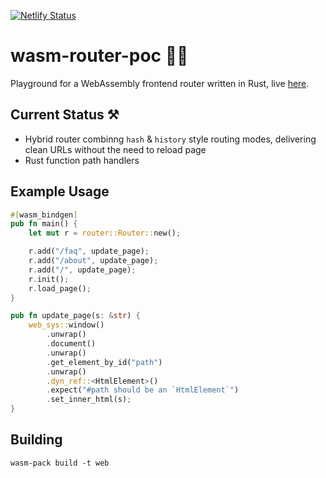 [![Netlify Status](https://api.netlify.com/api/v1/badges/4b512164-5c8f-4739-8dc6-6a4e4deb0395/deploy-status)](https://app.netlify.com/sites/wasm-router-poc/deploys)
# wasm-router-poc 🦀🚀

Playground for a WebAssembly frontend router written in Rust, live [here](https://wasm-router-poc.netlify.app/).

## Current Status ⚒

- Hybrid router combinng `hash` & `history` style routing modes, delivering clean URLs without the need to reload page
- Rust function path handlers

## Example Usage
```rust
#[wasm_bindgen]
pub fn main() {
    let mut r = router::Router::new();

    r.add("/faq", update_page);
    r.add("/about", update_page);
    r.add("/", update_page);
    r.init();
    r.load_page();
}

pub fn update_page(s: &str) {
    web_sys::window()
        .unwrap()
        .document()
        .unwrap()
        .get_element_by_id("path")
        .unwrap()
        .dyn_ref::<HtmlElement>()
        .expect("#path should be an `HtmlElement`")
        .set_inner_html(s);
}

```

## Building
```
wasm-pack build -t web
```
